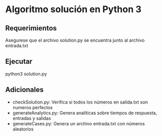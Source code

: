 # Algoritmo solución en Python 3

## Requerimientos
Asegurese que el archivo solution.py se encuentra junto al archivo entrada.txt

## Ejecutar
python3 solution.py


## Adicionales

* checkSolution.py: Verifica si todos los números en salida.txt son numeros perfectos
* generateAnalytics.py: Genera analiticas sobre tiempos de respuesta, entradas y salidas
* generateCases.py: Genera un archivo entrada.txt con números aleatorios
